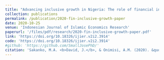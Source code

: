 ```yaml
---
title: "Advancing inclusive growth in Nigeria: The role of financial inclusion in poverty, inequality, household expenditure, and unemployment"
collection: publications
permalink: /publication/2020-fin-inclusive-growth-paper
date: 2020-10-25
venue: 'Indonesian Journal of Islamic Economics Research'
paperurl: '/files/pdf/research/2020-fin-inclusive-growth-paper.pdf'
link: 'https://doi.org/10.18326/ijier.v2i2.3914'
code: 'https://doi.org/10.18326/ijier.v2i2.3914'
#github: 'https://github.com/SmallJosePhD/'
citation: 'Sakanko, M.A. <b>David, J.</b>, & Onimisi, A.M. (2020). &quot;Advancing inclusive growth in Nigeria: The role of financial inclusion in poverty, inequality, household expenditure, and unemployment.&quot; <i>Indonesian Journal of Islamic Economics Research</i>, <i>2</i>(2), 70-84. doi:10.18326/ijier.v2i2.3914'
---
```

